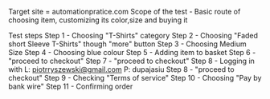 Target site =  automationpratice.com
Scope of the test - Basic route of choosing item, customizing its color,size and buying it

Test steps
Step 1 - Choosing "T-Shirts" category
Step 2 - Choosing "Faded short Sleeve T-Shirts" though "more" button
Step 3 - Choosing Medium Size
Step 4 - Choosing blue colour
Step 5 - Adding item to basket
Step 6 - "proceed to checkout"
Step 7 - "proceed to checkout"
Step 8 - Logging in with L: piotrryszewski@gmail.com P: dupajasiu
Step 8 - "proceed to checkout"
Step 9 - Checking "Terms of service"
Step 10 - Choosing "Pay by bank wire"
Step 11 - Confirming order
